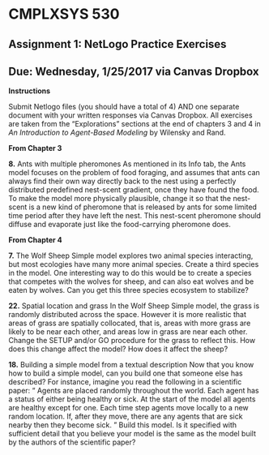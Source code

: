 # CMPLXSYS 530 
## Assignment 1: NetLogo Practice Exercises
## Due: Wednesday, 1/25/2017 via Canvas Dropbox


**Instructions**

Submit Netlogo files (you should have a total of 4) AND one separate document with your written responses via Canvas Dropbox. All exercises are taken from the “Explorations” sections at the end of chapters 3 and 4 in *An Introduction to Agent-Based Modeling* by Wilensky and Rand.

 
 

**From Chapter 3**

**8.**  Ants with multiple pheromones As mentioned in its Info tab, the Ants model focuses on the problem of food foraging, and assumes that ants can always find their own way directly back to the nest using a perfectly distributed predefined nest-scent gradient, once they have found the food. To make the model more physically plausible, change it so that the nest-scent is a new kind of pheromone that is released by ants for some limited time period after they have left the nest. This nest-scent pheromone should diffuse and evaporate just like the food-carrying pheromone does.	
 
 


**From Chapter 4**

**7.** The Wolf Sheep Simple model explores two animal species interacting, but most ecologies have many more animal species. Create a third species in the model. One interesting way to do this would be to create a species that competes with the wolves for sheep, and can also eat wolves and be eaten by wolves. Can you get this three species ecosystem to stabilize?

**22.** Spatial location and grass In the Wolf Sheep Simple model, the grass is randomly distributed across the space. However it is more realistic that areas of grass are spatially collocated, that is, areas with more grass are likely to be near each other, and areas low in grass are near each other. Change the SETUP and/or GO procedure for the grass to reflect this. How does this change affect the model? How does it affect the sheep?

**18.** Building a simple model from a textual description Now that you know how to build a simple model, can you build one that someone else has described? For instance, imagine you read the following in a scientific paper: “ Agents are placed randomly throughout the world. Each agent has a status of either being healthy or sick. At the start of the model all agents are healthy except for one. Each time step agents move locally to a new random location. If, after they move, there are any agents that are sick nearby then they become sick. ” Build this model. Is it specified with sufficient detail that you believe your model is the same as the model built by the authors of the scientific paper?
